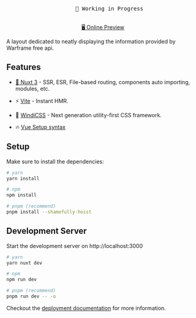 <pre align="center">
    🧪 Working in Progress
</pre>

<p align="center">
    <br>
    <a href="https://63152005c38f744274439fa0--comfy-pika-9ffbda.netlify.app/">🖥 Online Preview</a>
    <br>
</p>

<p>
    A layout dedicated to neatly displaying the information provided by Warframe free api.
</p>

## Features

- [💚 Nuxt 3](https://v3.nuxtjs.org) - SSR, ESR, File-based routing, components auto importing, modules, etc.

- ⚡️ [Vite](https://vitejs.dev/) - Instant HMR.

- 🎨 [WindiCSS](https://windicss.org/) - Next generation utility-first CSS framework.

- 🔥 [Vue Setup syntax](https://vuejs.org/)

## Setup

Make sure to install the dependencies:

```bash
# yarn
yarn install

# npm
npm install

# pnpm (recommend)
pnpm install --shamefully-hoist
```

## Development Server

Start the development server on http://localhost:3000

```bash
# yarn
yarn nuxt dev

# npm
npm run dev

# pnpm (recommend)
pnpm run dev -- -o

```

Checkout the [deployment documentation](https://v3.nuxtjs.org/docs/deployment) for more information.
